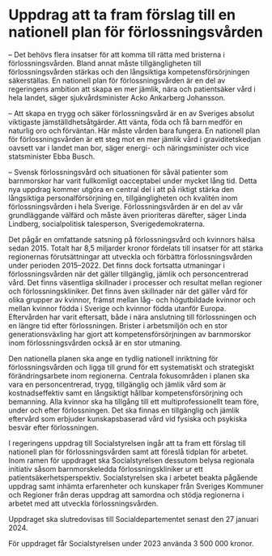 # Uppdrag att ta fram förslag till en nationell plan för förlossningsvården

– Det behövs flera insatser för att komma till rätta med bristerna i förlossningsvården. Bland annat måste tillgängligheten till förlossningsvården stärkas och den långsiktiga kompetensförsörjningen säkerställas. En nationell plan för förlossningsvården är en del av regeringens ambition att skapa en mer jämlik, nära och patientsäker vård i hela landet, säger sjukvårdsminister Acko Ankarberg Johansson.

– Att skapa en trygg och säker förlossningsvård är en av Sveriges absolut viktigaste jämställdhetsåtgärder. Att vänta, föda och få barn medför en naturlig oro och förväntan. Här måste vården bara fungera. En nationell plan för förlossningsvården är ett steg mot en mer jämlik vård i graviditetskedjan oavsett var i landet man bor, säger energi\- och näringsminister och vice statsminister Ebba Busch.

– Svensk förlossningsvård och situationen för såväl patienter som barnmorskor har varit fullkomligt oacceptabel under mycket lång tid. Detta nya uppdrag kommer utgöra en central del i att på riktigt stärka den långsiktiga personalförsörjning en, tillgängligheten och kvalitén inom förlossningsvården i hela Sverige. Förlossningsvården är en del av vår grundläggande välfärd och måste även prioriteras därefter, säger Linda Lindberg, socialpolitisk talesperson, Sverigedemokraterna.

Det pågår en omfattande satsning på förlossningsvård och kvinnors hälsa sedan 2015\. Totalt har 8,5 miljarder kronor fördelats till insatser för att stärka regionernas förutsättningar att utveckla och förbättra förlossningsvården under perioden 2015–2022\. Det finns dock fortsatta utmaningar i förlossningsvården när det gäller till­gänglig, jämlik och personcentrerad vård. Det finns väsentliga skillnader i processer och resultat mellan regioner och förlossningskliniker. Det finns även skillnader när det gäller vård för olika grupper av kvinnor, främst mellan låg\- och högutbildade kvinnor och mellan kvinnor födda i Sverige och kvinnor födda utanför Europa. Eftervården har varit eftersatt, både i nära anslutning till förlossningen och en längre tid efter förlossningen. Brister i arbetsmiljön och en stor generationsväxling har gjort att kompetensförsörjningen av barnmorskor inom förloss­ningsvården också är en stor utmaning.

Den nationella planen ska ange en tydlig nationell inriktning för förlossningsvården och ligga till grund för ett systematiskt och strategiskt förändringsarbete inom regionerna. Centrala fokusområden i planen ska vara en personcentrerad, trygg, tillgänglig och jämlik vård som är kostnadseffektiv samt en långsiktigt hållbar kompetensförsörjning och bemanning. Alla kvinnor ska ha tillgång till ett multiprofessionellt team före, under och efter förlossningen. Det ska finnas en tillgänglig och jämlik eftervård som erbjuder kunskapsbaserad vård vid fysiska och psykiska besvär efter förlossningen.

I regeringens uppdrag till Socialstyrelsen ingår att ta fram ett förslag till nationell plan för förlossningsvården samt att föreslå tidplan för arbetet. Inom ramen för uppdraget ska Socialstyrelsen dessutom belysa regionala initiativ såsom barnmorskeledda förlossningskliniker ur ett patientsäkerhetsperspek­tiv. Socialstyrelsen ska i arbetet beakta pågående uppdrag samt inhämta erfarenheter och kunskaper från Sveriges Kommuner och Regioner från deras uppdrag att samordna och stödja regionerna i arbetet med att utveckla förloss­ningsvården.

Uppdraget ska slutredovisas till Socialdepartementet senast den 27 januari 2024\.

För uppdraget får Socialstyrelsen under 2023 använda 3 500 000 kronor.
